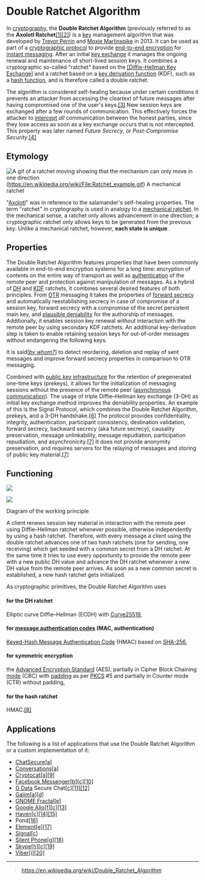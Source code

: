 # Double Ratchet Algorithm
In [cryptography](https://en.wikipedia.org/wiki/Cryptography "Cryptography"), the **Double Ratchet Algorithm** (previously referred to as the **Axolotl Ratchet**[\[1\]](https://en.wikipedia.org/wiki/Double_Ratchet_Algorithm#cite_note-Perrin-2016-03-30-1)[\[2\]](https://en.wikipedia.org/wiki/Double_Ratchet_Algorithm#cite_note-signal-inside-and-out-2)) is a [key](https://en.wikipedia.org/wiki/Key_(cryptography) "Key (cryptography)") management algorithm that was developed by [Trevor Perrin](https://en.wikipedia.org/w/index.php?title=Trevor_Perrin&action=edit&redlink=1 "Trevor Perrin (page does not exist)") and [Moxie Marlinspike](https://en.wikipedia.org/wiki/Moxie_Marlinspike "Moxie Marlinspike") in 2013. It can be used as part of a [cryptographic protocol](https://en.wikipedia.org/wiki/Cryptographic_protocol "Cryptographic protocol") to provide [end-to-end encryption](https://en.wikipedia.org/wiki/End-to-end_encryption "End-to-end encryption") for [instant messaging](https://en.wikipedia.org/wiki/Instant_messaging "Instant messaging"). After an initial [key exchange](https://en.wikipedia.org/wiki/Key-agreement_protocol "Key-agreement protocol") it manages the ongoing renewal and maintenance of short-lived session keys. It combines a cryptographic so-called "ratchet" based on the [[Diffie-Hellman Key Exchange]](DH) and a ratchet based on a [key derivation function](Key%20Derivation%20Function) (KDF), such as a [hash function](https://en.wikipedia.org/wiki/Hash_function "Hash function"), and is therefore called a double ratchet.

The algorithm is considered self-healing because under certain conditions it prevents an attacker from accessing the cleartext of future messages after having compromised one of the user's keys.[\[3\]](https://en.wikipedia.org/wiki/Double_Ratchet_Algorithm#cite_note-advanced-ratcheting-3) New session keys are exchanged after a few rounds of communication. This effectively forces the attacker to [intercept](https://en.wikipedia.org/wiki/Man-in-the-middle_attack "Man-in-the-middle attack") _all_ communication between the honest parties, since they lose access as soon as a key exchange occurs that is not intercepted. This property was later named _Future Secrecy_, or _Post-Compromise Security_.[\[4\]](https://en.wikipedia.org/wiki/Double_Ratchet_Algorithm#cite_note-4)

## Etymology


![A gif of a ratchet moving showing that the mechanism can only move in one direction](https://upload.wikimedia.org/wikipedia/commons/thumb/1/17/Ratchet_example.gif/125px-Ratchet_example.gif)(https://en.wikipedia.org/wiki/File:Ratchet_example.gif)
A mechanical ratchet

"[Axolotl](https://en.wikipedia.org/wiki/Axolotl "Axolotl")" was in reference to the salamander's self-healing properties. The term "ratchet" in cryptography is used in analogy to a [mechanical ratchet](https://en.wikipedia.org/wiki/Ratchet_(device) "Ratchet (device)"). In the mechanical sense, a ratchet only allows advancement in one direction; a cryptographic ratchet only allows keys to be generated from the previous key. Unlike a mechanical ratchet, however, **each state is unique**.

## Properties

The Double Ratchet Algorithm features properties that have been commonly available in end-to-end encryption systems for a long time: encryption of contents on the entire way of transport as well as [authentication](https://en.wikipedia.org/wiki/Authentication "Authentication") of the remote peer and protection against manipulation of messages. As a hybrid of [DH](https://en.wikipedia.org/wiki/Diffie%E2%80%93Hellman_key_exchange "Diffie–Hellman key exchange") and [KDF](https://en.wikipedia.org/wiki/Key_derivation_function "Key derivation function") ratchets, it combines several desired features of both principles. From [OTR](https://en.wikipedia.org/wiki/Off-the-Record_Messaging "Off-the-Record Messaging") messaging it takes the properties of [forward secrecy](https://en.wikipedia.org/wiki/Forward_secrecy "Forward secrecy") and automatically reestablishing secrecy in case of compromise of a session key, forward secrecy with a compromise of the secret persistent main key, and [plausible deniability](https://en.wikipedia.org/wiki/Deniable_encryption "Deniable encryption") for the authorship of messages. Additionally, it enables session key renewal without interaction with the remote peer by using secondary KDF ratchets. An additional key-derivation step is taken to enable retaining session keys for out-of-order messages without endangering the following keys.

It is said\[_[by whom?](https://en.wikipedia.org/wiki/Wikipedia:Manual_of_Style/Words_to_watch#Unsupported_attributions "Wikipedia:Manual of Style/Words to watch")_\] to detect reordering, deletion and replay of sent messages and improve forward secrecy properties in comparison to OTR messaging.

Combined with [public key infrastructure](https://en.wikipedia.org/wiki/Public_key_infrastructure "Public key infrastructure") for the retention of pregenerated one-time keys (prekeys), it allows for the initialization of messaging sessions without the presence of the remote peer ([asynchronous communication](https://en.wikipedia.org/wiki/Asynchronous_communication "Asynchronous communication")). The usage of triple Diffie–Hellman key exchange (3-DH) as initial key exchange method improves the deniability properties. An example of this is the Signal Protocol, which combines the Double Ratchet Algorithm, prekeys, and a 3-DH handshake.[\[6\]](https://en.wikipedia.org/wiki/Double_Ratchet_Algorithm#cite_note-Unger-2015-p241-6) The protocol provides confidentiality, integrity, authentication, participant consistency, destination validation, forward secrecy, backward secrecy (aka future secrecy), causality preservation, message unlinkability, message repudiation, participation repudiation, and asynchronicity.[\[7\]](https://en.wikipedia.org/wiki/Double_Ratchet_Algorithm#cite_note-Unger-2015-p239-7) It does not provide anonymity preservation, and requires servers for the relaying of messages and storing of public key material.[\[7\]](https://en.wikipedia.org/wiki/Double_Ratchet_Algorithm#cite_note-Unger-2015-p239-7)

## Functioning

[![](https://upload.wikimedia.org/wikipedia/commons/thumb/6/64/Axolotl_ratchet_scheme%2C_legend.svg/220px-Axolotl_ratchet_scheme%2C_legend.svg.png)](https://en.wikipedia.org/wiki/File:Axolotl_ratchet_scheme,_legend.svg)

[![](https://upload.wikimedia.org/wikipedia/commons/thumb/d/d5/Axolotl_ratchet_scheme.svg/220px-Axolotl_ratchet_scheme.svg.png)](https://en.wikipedia.org/wiki/File:Axolotl_ratchet_scheme.svg)

Diagram of the working principle

A client renews session key material in interaction with the remote peer using Diffie–Hellman ratchet whenever possible, otherwise independently by using a hash ratchet. Therefore, with every message a client using the double ratchet advances one of two hash ratchets (one for sending, one receiving) which get seeded with a common secret from a DH ratchet. At the same time it tries to use every opportunity to provide the remote peer with a new public DH value and advance the DH ratchet whenever a new DH value from the remote peer arrives. As soon as a new common secret is established, a new hash ratchet gets initialized.

As cryptographic primitives, the Double Ratchet Algorithm uses

#### for the DH ratchet
Elliptic curve Diffie–Hellman (ECDH) with [Curve25519](https://en.wikipedia.org/wiki/Curve25519 "Curve25519"),

#### for [message authentication codes](https://en.wikipedia.org/wiki/Message_authentication_code "Message authentication code") (MAC, authentication)
[Keyed-Hash Message Authentication Code](https://en.wikipedia.org/wiki/Hash-based_message_authentication_code "Hash-based message authentication code") (HMAC) based on [SHA-256](https://en.wikipedia.org/wiki/SHA-256 "SHA-256"),

#### for symmetric encryption
the [Advanced Encryption Standard](https://en.wikipedia.org/wiki/Advanced_Encryption_Standard "Advanced Encryption Standard") (AES), partially in Cipher Block Chaining [mode](https://en.wikipedia.org/wiki/Block_cipher_mode_of_operation "Block cipher mode of operation") (CBC) with [padding](https://en.wikipedia.org/wiki/Padding_(cryptography) "Padding (cryptography)") as per [PKCS](https://en.wikipedia.org/wiki/PKCS "PKCS") #5 and partially in Counter mode (CTR) without padding,

#### for the hash ratchet
HMAC.[\[8\]](https://en.wikipedia.org/wiki/Double_Ratchet_Algorithm#cite_note-Frosch-2014-8)

## Applications

The following is a list of applications that use the Double Ratchet Algorithm or a custom implementation of it:

-   [ChatSecure](https://en.wikipedia.org/wiki/ChatSecure "ChatSecure")[\[a\]](https://en.wikipedia.org/wiki/Double_Ratchet_Algorithm#cite_note-OMEMO-9)
-   [Conversations](https://en.wikipedia.org/w/index.php?title=Conversations_(software)&action=edit&redlink=1 "Conversations (software) (page does not exist)")[\[a\]](https://en.wikipedia.org/wiki/Double_Ratchet_Algorithm#cite_note-OMEMO-9)
-   [Cryptocat](https://en.wikipedia.org/wiki/Cryptocat "Cryptocat")[\[a\]](https://en.wikipedia.org/wiki/Double_Ratchet_Algorithm#cite_note-OMEMO-9)[\[9\]](https://en.wikipedia.org/wiki/Double_Ratchet_Algorithm#cite_note-10)
-   [Facebook Messenger](https://en.wikipedia.org/wiki/Facebook_Messenger "Facebook Messenger")[\[b\]](https://en.wikipedia.org/wiki/Double_Ratchet_Algorithm#cite_note-11)[\[c\]](https://en.wikipedia.org/wiki/Double_Ratchet_Algorithm#cite_note-SIGNAL-12)[\[10\]](https://en.wikipedia.org/wiki/Double_Ratchet_Algorithm#cite_note-13)
-   [G Data](https://en.wikipedia.org/wiki/G_Data_Software "G Data Software") Secure Chat[\[c\]](https://en.wikipedia.org/wiki/Double_Ratchet_Algorithm#cite_note-SIGNAL-12)[\[11\]](https://en.wikipedia.org/wiki/Double_Ratchet_Algorithm#cite_note-G_Data-14)[\[12\]](https://en.wikipedia.org/wiki/Double_Ratchet_Algorithm#cite_note-15)
-   [Gajim](https://en.wikipedia.org/wiki/Gajim "Gajim")[\[a\]](https://en.wikipedia.org/wiki/Double_Ratchet_Algorithm#cite_note-OMEMO-9)[\[d\]](https://en.wikipedia.org/wiki/Double_Ratchet_Algorithm#cite_note-Plugin-16)
-   [GNOME Fractal](https://en.wikipedia.org/wiki/GNOME_Fractal "GNOME Fractal")[\[e\]](https://en.wikipedia.org/wiki/Double_Ratchet_Algorithm#cite_note-Matrix-17)
-   [Google Allo](https://en.wikipedia.org/wiki/Google_Allo "Google Allo")[\[f\]](https://en.wikipedia.org/wiki/Double_Ratchet_Algorithm#cite_note-18)[\[c\]](https://en.wikipedia.org/wiki/Double_Ratchet_Algorithm#cite_note-SIGNAL-12)[\[13\]](https://en.wikipedia.org/wiki/Double_Ratchet_Algorithm#cite_note-Greenberg-2016-05-18-19)
-   [Haven](https://en.wikipedia.org/wiki/Haven_(software) "Haven (software)")[\[c\]](https://en.wikipedia.org/wiki/Double_Ratchet_Algorithm#cite_note-SIGNAL-12)[\[14\]](https://en.wikipedia.org/wiki/Double_Ratchet_Algorithm#cite_note-20)[\[15\]](https://en.wikipedia.org/wiki/Double_Ratchet_Algorithm#cite_note-21)
-   Pond[\[16\]](https://en.wikipedia.org/wiki/Double_Ratchet_Algorithm#cite_note-Pond-22)
-   [Element](https://en.wikipedia.org/wiki/Element_(software) "Element (software)")[\[e\]](https://en.wikipedia.org/wiki/Double_Ratchet_Algorithm#cite_note-Matrix-17)[\[17\]](https://en.wikipedia.org/wiki/Double_Ratchet_Algorithm#cite_note-23)
-   [Signal](https://en.wikipedia.org/wiki/Signal_(software) "Signal (software)")[\[c\]](https://en.wikipedia.org/wiki/Double_Ratchet_Algorithm#cite_note-SIGNAL-12)
-   [Silent Phone](https://en.wikipedia.org/wiki/Silent_Circle_(software) "Silent Circle (software)")[\[g\]](https://en.wikipedia.org/wiki/Double_Ratchet_Algorithm#cite_note-zina-24)[\[18\]](https://en.wikipedia.org/wiki/Double_Ratchet_Algorithm#cite_note-libzina-25)
-   [Skype](https://en.wikipedia.org/wiki/Skype "Skype")[\[h\]](https://en.wikipedia.org/wiki/Double_Ratchet_Algorithm#cite_note-26)[\[c\]](https://en.wikipedia.org/wiki/Double_Ratchet_Algorithm#cite_note-SIGNAL-12)[\[19\]](https://en.wikipedia.org/wiki/Double_Ratchet_Algorithm#cite_note-27)
-   [Viber](https://en.wikipedia.org/wiki/Viber "Viber")[\[i\]](https://en.wikipedia.org/wiki/Double_Ratchet_Algorithm#cite_note-28)[\[20\]](https://en.wikipedia.org/wiki/Double_Ratchet_Algorithm#cite_note-29)

---
> https://en.wikipedia.org/wiki/Double_Ratchet_Algorithm
